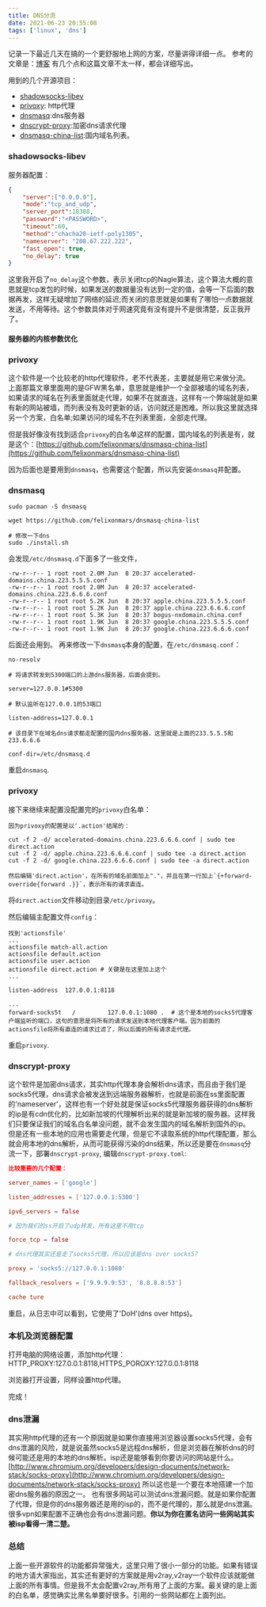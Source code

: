 ```yaml
---
title: DNS分流
date: 2021-06-23 20:55:08
tags: ['linux', 'dns']
---
```


记录一下最近几天在搞的一个更舒服地上网的方案，尽量讲得详细一点。
参考的文章是：[博客](https://jeremyxu2010.github.io/2020/02/%E4%BA%AB%E5%8F%97%E8%87%AA%E7%94%B1%E7%9A%84%E7%BD%91%E7%BB%9C/)
有几个点和这篇文章不太一样，都会详细写出。

<!--more-->

用到的几个开源项目：
- [shadowsocks-libev](https://github.com/shadowsocks/shadowsocks-libev)
- [privoxy](http://www.privoxy.org/): http代理
- [dnsmasq]():dns服务器
- [dnscrypt-proxy](https://github.com/DNSCrypt/dnscrypt-proxy):加密dns请求代理
- [dnsmasq-china-list](https://github.com/felixonmars/dnsmasq-china-list):国内域名列表。

### shadowsocks-libev
服务器配置：
```json
{
    "server":["0.0.0.0"],
    "mode":"tcp_and_udp",
    "server_port":18388,
    "password":"<PASSWORD>",
    "timeout":60,
    "method":"chacha20-ietf-poly1305",
    "nameserver": "208.67.222.222",
    "fast_open": true,
    "no_delay": true
}
```
这里我开启了`no_delay`这个参数，表示关闭tcp的Nagle算法，这个算法大概的意思就是tcp发包的时候，如果发送的数据量没有达到一定的值，会等一下后面的数据再发，这样无疑增加了网络的延迟;而关闭的意思就是如果有了哪怕一点数据就发送，不用等待。这个参数具体对于网速究竟有没有提升不是很清楚，反正我开了。

#### 服务器的内核参数优化


### privoxy
这个软件是一个比较老的http代理软件，老不代表差，主要就是用它来做分流。  
上面那篇文章里面用的是GFW黑名单，意思就是维护一个全部被墙的域名列表，如果请求的域名在列表里面就走代理，如果不在就直连，这样有一个弊端就是如果有新的网站被墙，而列表没有及时更新的话，访问就还是困难。所以我这里就选择另一个方案，白名单;如果访问的域名不在列表里面，全部走代理。

但是我好像没有找到适合`privoxy`的白名单这样的配置，国内域名的列表是有，就是这个：[https://github.com/felixonmars/dnsmasq-china-list](https://github.com/felixonmars/dnsmasq-china-list)

因为后面也是要用到`dnsmasq`，也需要这个配置，所以先安装`dnsmasq`并配置。

### dnsmasq
```shell
sudo pacman -S dnsmasq

wget https://github.com/felixonmars/dnsmasq-china-list

# 修改一下dns
sudo ./install.sh
```
会发现`/etc/dnsmasq.d`下面多了一些文件，
```shell
-rw-r--r-- 1 root root 2.0M Jun  8 20:37 accelerated-domains.china.223.5.5.5.conf
-rw-r--r-- 1 root root 2.0M Jun  8 20:37 accelerated-domains.china.223.6.6.6.conf
-rw-r--r-- 1 root root 5.2K Jun  8 20:37 apple.china.223.5.5.5.conf
-rw-r--r-- 1 root root 5.2K Jun  8 20:37 apple.china.223.6.6.6.conf
-rw-r--r-- 1 root root 5.3K Jun  8 20:37 bogus-nxdomain.china.conf
-rw-r--r-- 1 root root 1.9K Jun  8 20:37 google.china.223.5.5.5.conf
-rw-r--r-- 1 root root 1.9K Jun  8 20:37 google.china.223.6.6.6.conf
```
后面还会用到。
再来修改一下`dnsmasq`本身的配置，在`/etc/dnsmasq.conf`：
```shell
no-resolv

# 将请求转发到5300端口的上游dns服务器，后面会提到。

server=127.0.0.1#5300

# 默认监听在127.0.0.1的53端口

listen-address=127.0.0.1

# 该目录下在域名dns请求都走配置的国内dns服务器，这里就是上面的233.5.5.5和233.6.6.6

conf-dir=/etc/dnsmasq.d
```
重启`dnsmasq`.

### privoxy
接下来继续来配置没配置完的`privoxy`白名单：
```shell
因为privoxy的配置是以'.action'结尾的：

cut -f 2 -d/ accelerated-domains.china.223.6.6.6.conf | sudo tee direct.action
cut -f 2 -d/ apple.china.223.6.6.6.conf | sudo tee -a direct.action
cut -f 2 -d/ google.china.223.6.6.6.conf | sudo tee -a direct.action

然后编辑'direct.action'，在所有的域名前面加上"."，并且在第一行加上`{+forward-override{forward .}}`，表示所有的请求直连。
```
将`direct.action`文件移动到目录`/etc/privoxy`。

然后编辑主配置文件`config`：
```shell
找到'actionsfile'
...
actionsfile match-all.action
actionsfile default.action   
actionsfile user.action      
actionsfile direct.action # 关键是在这里加上这个
...

listen-address  127.0.0.1:8118

...
forward-socks5t   /         127.0.0.1:1080 .  # 这个是本地的socks5代理客户端监听的端口，这句的意思是将所有的请求发送到本地代理客户端。因为前面的actionsfile将所有直连的请求过滤了，所以后面的所有请求走代理。
```
重启`privoxy`.

### dnscrypt-proxy
这个软件是加密dns请求，其实http代理本身会解析dns请求，而且由于我们是socks5代理，dns请求会被发送到远端服务器解析，也就是前面在ss里面配置的'nameserver'，这样也有一个好处就是保证socks5代理服务器获得的dns解析的ip是有cdn优化的，比如新加坡的代理解析出来的就是新加坡的服务器。这样我们只要保证我们的域名白名单没问题，就不会发生国内的域名解析到国外的ip。  
但是还有一些本地的应用也需要走代理，但是它不读取系统的http代理配置，那么就会用本地的dns解析，从而可能获得污染的dns结果，所以还是要在`dnsmasq`分流一下，部署`dnscrypt-proxy`, 编辑`dnscrypt-proxy.toml`:
```toml
比较重要的几个配置：

server_names = ['google']

listen_addresses = ['127.0.0.1:5300']

ipv6_servers = false

# 因为我们的ss开启了udp转发，所有这里不用tcp

force_tcp = false

# dns代理其实还是走了socks5代理，所以应该是dns over socks5?

proxy = 'socks5://127.0.0.1:1080'

fallback_resolvers = ['9.9.9.9:53', '8.8.8.8:53']

cache ture
```
重启，从日志中可以看到，它使用了'DoH'(dns over https)。

### 本机及浏览器配置
打开电脑的网络设置，添加http代理：HTTP_PROXY:127.0.0.1:8118,HTTPS_POROXY:127.0.0.1:8118   

浏览器打开设置，同样设置http代理。

完成！

### dns泄漏
其实用http代理的还有一个原因就是如果你直接用浏览器设置socks5代理，会有dns泄漏的风险，就是说虽然socks5是远程dns解析，但是浏览器在解析dns的时候可能还是用的本地的dns解析。isp还是能够看到你要访问的网站是什么。[http://www.chromium.org/developers/design-documents/network-stack/socks-proxy](http://www.chromium.org/developers/design-documents/network-stack/socks-proxy)
所以这也是一个要在本地搭建一个加密dns服务器的原因之一。
也有很多网站可以测试dns泄漏问题。就是如果你配置了代理，但是你的dns服务器还是用的isp的，而不是代理的，那么就是dns泄漏。很多vpn如果配置不正确也会有dns泄漏问题。**你以为你在匿名访问一些网站其实被isp看得一清二楚。**

### 总结
上面一些开源软件的功能都异常强大，这里只用了很小一部分的功能。如果有错误的地方请大家指出，其实还有更好的方案就是用v2ray,v2ray一个软件应该就能做上面的所有事情。但是我不太会配置v2ray,所有用了上面的方案。最关键的是上面的白名单，感觉确实比黑名单要好很多。引用的一些网站都在上面列出。